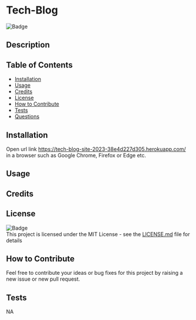 # Tech-Blog
![Badge](https://img.shields.io/badge/License-MIT-yellow)

## Description
    

    
## Table of Contents
    
- [Installation](#installation)
- [Usage](#usage)
- [Credits](#credits)
- [License](#license)
- [How to Contribute](#how-to-contribute)
- [Tests](#tests)
- [Questions](#questions)
    
## Installation
    
Open url link https://tech-blog-site-2023-38e4d227d305.herokuapp.com/ in a browser such as Google Chrome, Firefox or Edge etc.

## Usage


    
## Credits



## License
![Badge](https://img.shields.io/badge/License-MIT-yellow)<br>
This project is licensed under the MIT License - see the [LICENSE.md](license) file for details    
 
## How to Contribute
    
Feel free to contribute your ideas or bug fixes for this project by raising a new issue or new pull request.
    
## Tests
NA
